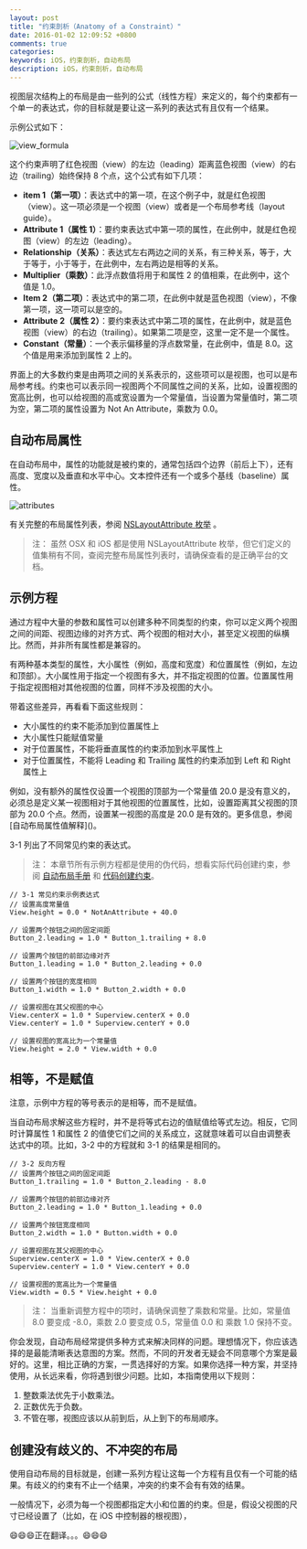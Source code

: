 ```yaml
---
layout: post
title: "约束剖析（Anatomy of a Constraint）"
date: 2016-01-02 12:09:52 +0800
comments: true
categories: 
keywords: iOS，约束剖析，自动布局
description: iOS，约束剖析，自动布局
---
```


视图层次结构上的布局是由一些列的公式（线性方程）来定义的，每个约束都有一个单一的表达式，你的目标就是要让这一系列的表达式有且仅有一个结果。

示例公式如下：

<!--more-->

![view_formula](https://developer.apple.com/library/ios/documentation/UserExperience/Conceptual/AutolayoutPG/Art/view_formula_2x.png)

这个约束声明了红色视图（view）的左边（leading）距离蓝色视图（view）的右边（trailing）始终保持 8 个点，这个公式有如下几项：

* **item 1（第一项）**：表达式中的第一项，在这个例子中，就是红色视图（view）。这一项必须是一个视图（view）或者是一个布局参考线（layout guide）。
* **Attribute 1（属性 1）**：要约束表达式中第一项的属性，在此例中，就是红色视图（view）的左边（leading）。
* **Relationship（关系）**：表达式左右两边之间的关系，有三种关系，等于，大于等于，小于等于，在此例中，左右两边是相等的关系。
* **Multiplier（乘数）**：此浮点数值将用于和属性 2 的值相乘，在此例中，这个值是 1.0。
* **Item 2（第二项）**：表达式中的第二项，在此例中就是蓝色视图（view），不像第一项，这一项可以是空的。
* **Attribute 2（属性 2）**：要约束表达式中第二项的属性，在此例中，就是蓝色视图（view）的右边（trailing）。如果第二项是空，这里一定不是一个属性。
* **Constant（常量）**：一个表示偏移量的浮点数常量，在此例中，值是 8.0。这个值是用来添加到属性 2 上的。

<p></p>
界面上的大多数约束是由两项之间的关系表示的，这些项可以是视图，也可以是布局参考线。约束也可以表示同一视图两个不同属性之间的关系，比如，设置视图的宽高比例，也可以给视图的高或宽设置为一个常量值，当设置为常量值时，第二项为空，第二项的属性设置为 Not An Attribute，乘数为 0.0。

## 自动布局属性

在自动布局中，属性的功能就是被约束的，通常包括四个边界（前后上下），还有高度、宽度以及垂直和水平中心。文本控件还有一个或多个基线（baseline）属性。

![attributes](https://developer.apple.com/library/ios/documentation/UserExperience/Conceptual/AutolayoutPG/Art/attributes_2x.png)

有关完整的布局属性列表，参阅 [NSLayoutAttribute 枚举](https://developer.apple.com/library/ios/documentation/AppKit/Reference/NSLayoutConstraint_Class/index.html#//apple_ref/c/tdef/NSLayoutAttribute) 。

> 注：
> 虽然 OSX 和 iOS 都是使用 NSLayoutAttribute 枚举，但它们定义的值集稍有不同，查阅完整布局属性列表时，请确保查看的是正确平台的文档。


## 示例方程

通过方程中大量的参数和属性可以创建多种不同类型的约束，你可以定义两个视图之间的间距、视图边缘的对齐方式、两个视图的相对大小，甚至定义视图的纵横比。然而，并非所有属性都是兼容的。

有两种基本类型的属性，大小属性（例如，高度和宽度）和位置属性（例如，左边和顶部）。大小属性用于指定一个视图有多大，并不指定视图的位置。位置属性用于指定视图相对其他视图的位置，同样不涉及视图的大小。

带着这些差异，再看看下面这些规则：

* 大小属性的约束不能添加到位置属性上
* 大小属性只能赋值常量
* 对于位置属性，不能将垂直属性的约束添加到水平属性上
* 对于位置属性，不能将 Leading 和 Trailing 属性的约束添加到 Left 和 Right 属性上

<p></p>
例如，没有额外的属性仅设置一个视图的顶部为一个常量值 20.0 是没有意义的，必须总是定义某一视图相对于其他视图的位置属性，比如，设置距离其父视图的顶部为 20.0 个点。然而，设置某一视图的高度是 20.0 是有效的。更多信息，参阅 [自动布局属性值解释]()。

3-1 列出了不同常见约束的表达式。

> 注：
> 本章节所有示例方程都是使用的伪代码，想看实际代码创建约束，参阅 [自动布局手册]() 和 [代码创建约束]()。

```objc
// 3-1 常见约束示例表达式
// 设置高度常量值
View.height = 0.0 * NotAnAttribute + 40.0
 
// 设置两个按钮之间的固定间距
Button_2.leading = 1.0 * Button_1.trailing + 8.0
 
// 设置两个按钮的前部边缘对齐
Button_1.leading = 1.0 * Button_2.leading + 0.0
 
// 设置两个按钮的宽度相同
Button_1.width = 1.0 * Button_2.width + 0.0
 
// 设置视图在其父视图的中心
View.centerX = 1.0 * Superview.centerX + 0.0
View.centerY = 1.0 * Superview.centerY + 0.0
 
// 设置视图的宽高比为一个常量值
View.height = 2.0 * View.width + 0.0
```

## 相等，不是赋值

注意，示例中方程的等号表示的是相等，而不是赋值。

当自动布局求解这些方程时，并不是将等式右边的值赋值给等式左边。相反，它同时计算属性 1 和属性 2 的值使它们之间的关系成立，这就意味着可以自由调整表达式中的项。比如，3-2 中的方程就和 3-1 的结果是相同的。

```objc
// 3-2 反向方程
// 设置两个按钮之间的固定间距
Button_1.trailing = 1.0 * Button_2.leading - 8.0
 
// 设置两个按钮的前部边缘对齐
Button_2.leading = 1.0 * Button_1.leading + 0.0
 
// 设置两个按钮宽度相同
Button_2.width = 1.0 * Button.width + 0.0
 
// 设置视图在其父视图的中心
Superview.centerX = 1.0 * View.centerX + 0.0
Superview.centerY = 1.0 * View.centerY + 0.0
 
// 设置视图的宽高比为一个常量值
View.width = 0.5 * View.height + 0.0
```

> 注：
> 当重新调整方程中的项时，请确保调整了乘数和常量。比如，常量值 8.0 要变成 -8.0，乘数 2.0 要变成 0.5，常量值 0.0 和 乘数 1.0 保持不变。

你会发现，自动布局经常提供多种方式来解决同样的问题。理想情况下，你应该选择的是最能清晰表达意图的方案。然而，不同的开发者无疑会不同意哪个方案是最好的。这里，相比正确的方案，一贯选择好的方案。如果你选择一种方案，并坚持使用，从长远来看，你将遇到很少问题。比如，本指南使用以下规则：

1. 整数乘法优先于小数乘法。
2. 正数优先于负数。
3. 不管在哪，视图应该以从前到后，从上到下的布局顺序。

## 创建没有歧义的、不冲突的布局

使用自动布局的目标就是，创建一系列方程让这每一个方程有且仅有一个可能的结果。有歧义的约束有不止一个结果，冲突的约束不会有有效的结果。

一般情况下，必须为每一个视图都指定大小和位置的约束。但是，假设父视图的尺寸已经设置了（比如，在 iOS 中控制器的根视图），

😄😄😄正在翻译。。。😄😄😄


